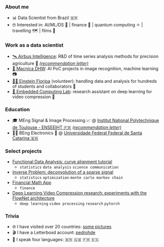 ### About me

- 📊 Data Scientist from Brazil 🇧🇷
- 🤓 Interested in: AI/ML/DS 🤖 | finance 💸 | quantum computing ⚛️ | travelling 🗺️ | films 🎥

### Work as a data scientist

- [🛰️ Airbus Intelligence](https://www.intelligence-airbusds.com/): R&D of time series analysis methods for precision agriculture 🌱 [_(recommendation letter)_](./recommendations/AIRBUS.pdf)
- [💼 Macnica DHW](https://www.macnicadhw.com.br/): AI PoC projects in image recognition, machine learning 📷
- [👨‍🏫 Einstein Floripa](https://einsteinfloripa.com.br/) (volunteer): handling data and analysis for hundreds of students and collaborators 📖
- [🔬 Embedded Computing Lab](https://eclab.paginas.ufsc.br/): research assistant on deep learning for video compression 🧠

### Education

- 🎓 MEng Signal & Image Processing 📈 @ [Institut National Polytechnique de Toulouse - ENSEEIHT 🇫🇷](https://www.enseeiht.fr/fr/index.html) [_(recommendation letter)_](./recommendations/INP-ENSEEIHT.pdf)
- 🧑‍🎓 BEng Electronics 🔌 @ [Universidade Federal Federal de Santa Catarina 🇧🇷](https://en.ufsc.br/)

### Select projects
- [Functional Data Analysis: curve alignment tutorial](https://pedrorohde.github.io/landmark-registration/)
  - `statistics` `data analysis` `science communication`
- [Inverse Problem: deconvolution of a sparse signal](https://github.com/pedrorohde/n7-inverse-problems)
  - `statistics` `optimization` `monte carlo markov chain`
- [Financial Math App](https://share.streamlit.io/pedrorohde/fin-math-app)
  - `finance`
- [Deep Learning Video Compression research: experiments with the FlowNet architecture](https://github.com/pedrorohde/flownet2-pytorch)
  - `deep learning` `video processing` `research` `pytorch`

### Trivia
- 🌐 I have visited over 20 countries: [some pictures](./pics/README.md)
- 🎬 I have a Letterboxd account: [pedrohde](https://letterboxd.com/pedrohde/)
- 💬 I speak four languages: 🇧🇷 🇬🇧 🇫🇷 🇪🇸

